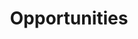 ---
title: Opportunities
type: landing

sections:
  - block: markdown
    content:
      title: Opportunities
    #   subtitle: My subtitle
      text: |
      text: |-
        We recruit researcher and students with interests in areas including modelling and simulation,
        numerical methods, numerical methods, mathematical software, and high-performance and parallel computing.
        If you are interested please send your CV to
        <a href="mailto:hh463@cam.ac.uk">Hilde Hambro</a>.


        #### Post-docs/research associates

        Support for post-doctoral scholars and research associates is available
        through a variety of fellowship schemes.


        #### PhD positions

        *A funded PhD studentship is available on fast solvers for electromagnetic scattering problems
        in collaboration with [Dstl](https://www.gov.uk/government/organisations/defence-science-and-technology-laboratory).
        This studentship is restricted to UK residents.* Please send expressions of interest, including your CV,
        to <a href="mailto:hh463@cam.ac.uk">Hilde Hambro</a>.


        A range of scholarships/studentships are available for PhD studentships.
---